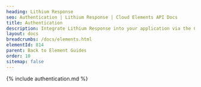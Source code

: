 ```yaml
---
heading: Lithium Response
seo: Authentication | Lithium Response | Cloud Elements API Docs
title: Authentication
description: Integrate Lithium Response into your application via the Cloud Elements APIs.
layout: docs
breadcrumbs: /docs/elements.html
elementId: 814
parent: Back to Element Guides
order: 10
sitemap: false
---
```


{% include authentication.md %}

